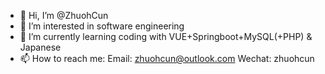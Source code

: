 - 👋 Hi, I’m @ZhuohCun
- 👀 I’m interested in software engineering
- 🌱 I’m currently learning coding with VUE+Springboot+MySQL(+PHP) & Japanese
- 📫 How to reach me: Email: zhuohcun@outlook.com   Wechat: zhuohcun

<!---
ZhuohCun/ZhuohCun is a ✨ special ✨ repository because its `README.md` (this file) appears on your GitHub profile.
You can click the Preview link to take a look at your changes.
--->

